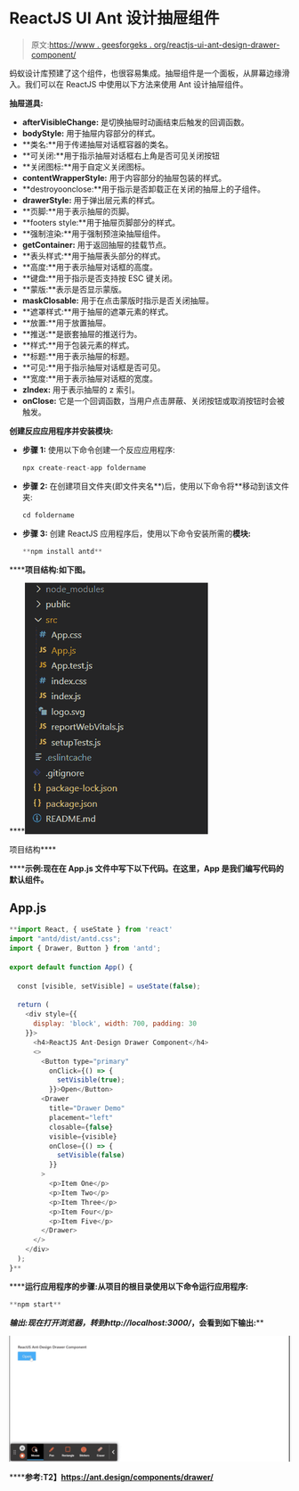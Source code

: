 # ReactJS UI Ant 设计抽屉组件

> 原文:[https://www . geesforgeks . org/reactjs-ui-ant-design-drawer-component/](https://www.geeksforgeeks.org/reactjs-ui-ant-design-drawer-component/)

蚂蚁设计库预建了这个组件，也很容易集成。抽屉组件是一个面板，从屏幕边缘滑入。我们可以在 ReactJS 中使用以下方法来使用 Ant 设计抽屉组件。

**抽屉道具:**

*   **afterVisibleChange:** 是切换抽屉时动画结束后触发的回调函数。
*   **bodyStyle:** 用于抽屉内容部分的样式。
*   **类名:**用于传递抽屉对话框容器的类名。
*   **可关闭:**用于指示抽屉对话框右上角是否可见关闭按钮
*   **关闭图标:**用于自定义关闭图标。
*   **contentWrapperStyle:** 用于内容部分的抽屉包装的样式。
*   **destroyoonclose:**用于指示是否卸载正在关闭的抽屉上的子组件。
*   **drawerStyle:** 用于弹出层元素的样式。
*   **页脚:**用于表示抽屉的页脚。
*   **footers style:**用于抽屉页脚部分的样式。
*   **强制渲染:**用于强制预渲染抽屉组件。
*   **getContainer:** 用于返回抽屉的挂载节点。
*   **表头样式:**用于抽屉表头部分的样式。
*   **高度:**用于表示抽屉对话框的高度。
*   **键盘:**用于指示是否支持按 ESC 键关闭。
*   **蒙版:**表示是否显示蒙版。
*   **maskClosable:** 用于在点击蒙版时指示是否关闭抽屉。
*   **遮罩样式:**用于抽屉的遮罩元素的样式。
*   **放置:**用于放置抽屉。
*   **推送:**是嵌套抽屉的推送行为。
*   **样式:**用于包装元素的样式。
*   **标题:**用于表示抽屉的标题。
*   **可见:**用于指示抽屉对话框是否可见。
*   **宽度:**用于表示抽屉对话框的宽度。
*   **zIndex:** 用于表示抽屉的 z 索引。
*   **onClose:** 它是一个回调函数，当用户点击屏蔽、关闭按钮或取消按钮时会被触发。

**创建反应应用程序并安装模块:**

*   **步骤 1:** 使用以下命令创建一个反应应用程序:

    ```jsx
    npx create-react-app foldername
    ```

*   **步骤 2:** 在创建项目文件夹(即文件夹名**)后，使用以下命令将**移动到该文件夹:

    ```jsx
    cd foldername
    ```

*   **步骤 3:** 创建 ReactJS 应用程序后，使用以下命令安装所需的****模块:****

    ```jsx
    **npm install antd**
    ```

******项目结构:**如下图。****

****![](img/f04ae0d8b722a9fff0bd9bd138b29c23.png)

项目结构**** 

******示例:**现在在 **App.js** 文件中写下以下代码。在这里，App 是我们编写代码的默认组件。****

## ****App.js****

```jsx
**import React, { useState } from 'react'
import "antd/dist/antd.css";
import { Drawer, Button } from 'antd';

export default function App() {

  const [visible, setVisible] = useState(false);

  return (
    <div style={{
      display: 'block', width: 700, padding: 30
    }}>
      <h4>ReactJS Ant-Design Drawer Component</h4>
      <>
        <Button type="primary"
          onClick={() => {
            setVisible(true);
          }}>Open</Button>
        <Drawer
          title="Drawer Demo"
          placement="left"
          closable={false}
          visible={visible}
          onClose={() => {
            setVisible(false)
          }}
        >
          <p>Item One</p>
          <p>Item Two</p>
          <p>Item Three</p>
          <p>Item Four</p>
          <p>Item Five</p>
        </Drawer>
      </>
    </div>
  );
}**
```

******运行应用程序的步骤:**从项目的根目录使用以下命令运行应用程序:****

```jsx
**npm start**
```

******输出:**现在打开浏览器，转到***http://localhost:3000/***，会看到如下输出:****

****![](img/73e518cd550ecdabae6d62a573832070.png)****

******参考:**T2】https://ant.design/components/drawer/****